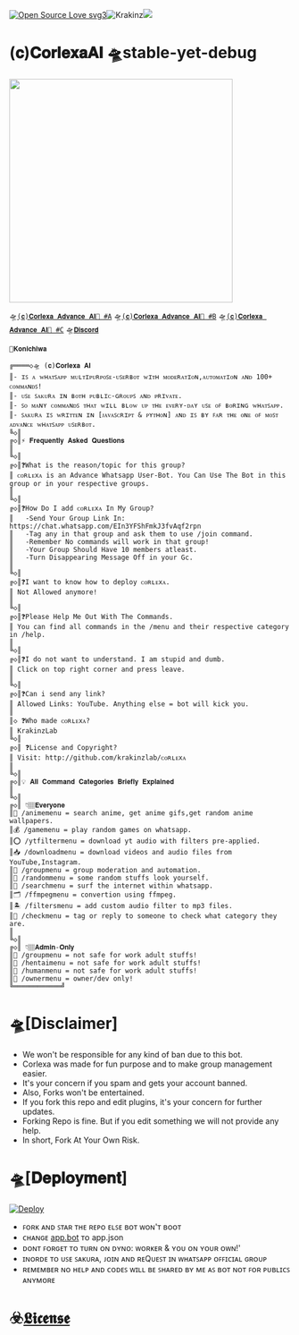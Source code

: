 [![Open Source Love svg3](https://badges.frapsoft.com/os/v3/open-source.svg?v=103)](https://github.com/ellerbrock/open-source-badges/)<img align="centre" src="https://img.shields.io/badge/Made%20for-VSCode-1f425f.svg" alt="Krakinz"/><img align="centre" src="https://img.shields.io/badge/Maintained%3F-yes-green.svg"/>

# (𝐜)𝐂𝐨𝐫𝐥𝐞𝐱𝐚𝐀𝐈 🛸stable-yet-debug

<img align="centre"  height="400" src="https://github.com/Krakinz/Corlexa/blob/KrakinzLab/%E1%B4%84%E1%B4%8F%CA%80%CA%9F%E1%B4%87x%E1%B4%80%E2%98%A3%EF%B8%8FReactor/%F0%9D%96%88%F0%9D%96%94%F0%9D%96%97%F0%9D%96%91%F0%9D%96%8A%F0%9D%96%9D%F0%9D%96%86.png">

🛸[`(𝐜)𝐂𝐨𝐫𝐥𝐞𝐱𝐚 𝐀𝐝𝐯𝐚𝐧𝐜𝐞 𝐀𝐈🍾 #A`](https://chat.whatsapp.com/LKN8uVBd8ucHRHofz0jBSd)
🛸[`(𝐜)𝐂𝐨𝐫𝐥𝐞𝐱𝐚 𝐀𝐝𝐯𝐚𝐧𝐜𝐞 𝐀𝐈🍾 #B`](https://chat.whatsapp.com/HKO5WLEZxMe3xWCyiv6vBu)
🛸[`(𝐜)𝐂𝐨𝐫𝐥𝐞𝐱𝐚 𝐀𝐝𝐯𝐚𝐧𝐜𝐞 𝐀𝐈🍾 #C`](https://chat.whatsapp.com/EIn3YFShFmkJ3fvAqf2rpn)
🛸[`𝐃𝐢𝐬𝐜𝐨𝐫𝐝`](https://discord.gg/xcFN6NDHEV)

```
🦋𝐊𝐨𝐧𝐢𝐜𝐡𝐢𝐰𝐚

╔════◇🛸 (𝐜)𝐂𝐨𝐫𝐥𝐞𝐱𝐚 𝐀𝐈
║- ɪꜱ ᴀ ᴡʜᴀᴛꜱᴀᴘᴘ ᴍᴜʟᴛɪᴘᴜʀᴘᴏꜱᴇ-ᴜꜱᴇʀʙᴏᴛ ᴡɪᴛʜ ᴍᴏᴅᴇʀᴀᴛɪᴏɴ,ᴀᴜᴛᴏᴍᴀᴛɪᴏɴ ᴀɴᴅ 100+ ᴄᴏᴍᴍᴀɴᴅꜱ!
║- ᴜꜱᴇ ꜱᴀᴋᴜʀᴀ ɪɴ ʙᴏᴛʜ ᴘᴜʙʟɪᴄ-ɢʀᴏᴜᴘꜱ ᴀɴᴅ ᴘʀɪᴠᴀᴛᴇ.
║- ꜱᴏ ᴍᴀɴʏ ᴄᴏᴍᴍᴀɴᴅꜱ ᴛʜᴀᴛ ᴡɪʟʟ ʙʟᴏᴡ ᴜᴘ ᴛʜᴇ ᴇᴠᴇʀʏ-ᴅᴀʏ ᴜꜱᴇ ᴏꜰ ʙᴏʀɪɴɢ ᴡʜᴀᴛꜱᴀᴘᴘ.
║- ꜱᴀᴋᴜʀᴀ ɪꜱ ᴡʀɪᴛᴛᴇɴ ɪɴ [ᴊᴀᴠᴀꜱᴄʀɪᴘᴛ & ᴘʏᴛʜᴏɴ] ᴀɴᴅ ɪꜱ ʙʏ ꜰᴀʀ ᴛʜᴇ ᴏɴᴇ ᴏꜰ ᴍᴏꜱᴛ ᴀᴅᴠᴀɴᴄᴇ ᴡʜᴀᴛꜱᴀᴘᴘ ᴜꜱᴇʀʙᴏᴛ.
╚◇║
╔◇║⚡ 𝐅𝐫𝐞𝐪𝐮𝐞𝐧𝐭𝐥𝐲 𝐀𝐬𝐤𝐞𝐝 𝐐𝐮𝐞𝐬𝐭𝐢𝐨𝐧𝐬
║
╚◇║
╔◇║❓What is the reason/topic for this group?
║ ᴄᴏʀʟᴇxᴀ is an Advance Whatsapp User-Bot. You Can Use The Bot in this group or in your respective groups.
║
╚◇║
╔◇║❓How Do I add ᴄᴏʀʟᴇxᴀ In My Group?
║   -Send Your Group Link In: https://chat.whatsapp.com/EIn3YFShFmkJ3fvAqf2rpn
║   -Tag any in that group and ask them to use /join command.
║   -Remember No commands will work in that group!
║   -Your Group Should Have 10 members atleast.
║   -Turn Disappearing Message Off in your Gc.
║
╚◇║
╔◇║❓I want to know how to deploy ᴄᴏʀʟᴇxᴀ.
║ Not Allowed anymore!
║
╚◇║
╔◇║❓Please Help Me Out With The Commands.
║ You can find all commands in the /menu and their respective category in /help.
║
╚◇║
╔◇║❓I do not want to understand. I am stupid and dumb.
║ Click on top right corner and press leave.
║
╚◇║
╔◇║❓Can i send any link?
║ Allowed Links: YouTube. Anything else = bot will kick you.
║
║◇ ❓Who made ᴄᴏʀʟᴇxᴀ?
║ KrakinzLab
╚◇║
╔◇║ ❓License and Copyright?
║ Visit: http://github.com/krakinzlab/ᴄᴏʀʟᴇxᴀ
║
╚◇║
╔◇║💡 𝐀𝐥𝐥 𝐂𝐨𝐦𝐦𝐚𝐧𝐝 𝐂𝐚𝐭𝐞𝐠𝐨𝐫𝐢𝐞𝐬 𝐁𝐫𝐢𝐞𝐟𝐥𝐲 𝐄𝐱𝐩𝐥𝐚𝐢𝐧𝐞𝐝
║
╚◇║
╔◇║ 👇🏽𝐄𝐯𝐞𝐫𝐲𝐨𝐧𝐞
║🍣 /animemenu = search anime, get anime gifs,get random anime wallpapers.
║💰 /gamemenu = play random games on whatsapp.
║⭕ /ytfiltermenu = download yt audio with filters pre-applied.
║📥 /downloadmenu = download videos and audio files from YouTube,Instagram.
║🔰 /groupmenu = group moderation and automation.
║🦄 /randommenu = some random stuffs look yourself.
║🔎 /searchmenu = surf the internet within whatsapp.
║🗂️ /ffmpegmenu = convertion using ffmpeg.
║🏝️ /filtersmenu = add custom audio filter to mp3 files.
║🎨 /checkmenu = tag or reply to someone to check what category they are.
║
╚◇║
╔◇║ 👇🏽𝐀𝐝𝐦𝐢𝐧-𝐎𝐧𝐥𝐲
║🔰 /groupmenu = not safe for work adult stuffs!
║🍄 /hentaimenu = not safe for work adult stuffs!
║🥃 /humanmenu = not safe for work adult stuffs!
║🐙 /ownermenu = owner/dev only!
╚════════════╝
```

# 🛸[Disclaimer]

- We won't be responsible for any kind of ban due to this bot.
- Corlexa was made for fun purpose and to make group management easier.
- It's your concern if you spam and gets your account banned.
- Also, Forks won't be entertained.
- If you fork this repo and edit plugins, it's your concern for further updates.
- Forking Repo is fine. But if you edit something we will not provide any help.
- In short, Fork At Your Own Risk.

# 🛸[𝐃𝐞𝐩𝐥𝐨𝐲𝐦𝐞𝐧𝐭]

<a href="https://heroku.com/deploy">
  <img src="https://www.herokucdn.com/deploy/button.svg" alt="Deploy">
</a>

- ꜰᴏʀᴋ ᴀɴᴅ ꜱᴛᴀʀ ᴛʜᴇ ʀᴇᴘᴏ ᴇʟꜱᴇ ʙᴏᴛ ᴡᴏɴ'ᴛ ʙᴏᴏᴛ
- ᴄʜᴀɴɢᴇ [app.bot](app.bot) ᴛᴏ app.json
- ᴅᴏɴᴛ ꜰᴏʀɢᴇᴛ ᴛᴏ ᴛᴜʀɴ ᴏɴ ᴅʏɴᴏ: ᴡᴏʀᴋᴇʀ & ʏᴏᴜ ᴏɴ ʏᴏᴜʀ ᴏᴡɴ!'
- ɪɴᴏʀᴅᴇ ᴛᴏ ᴜꜱᴇ ꜱᴀᴋᴜʀᴀ, ᴊᴏɪɴ ᴀɴᴅ ʀᴇQᴜᴇꜱᴛ ɪɴ ᴡʜᴀᴛꜱᴀᴘᴘ ᴏꜰꜰɪᴄɪᴀʟ ɢʀᴏᴜᴘ
- ʀᴇᴍᴇᴍʙᴇʀ ɴᴏ ʜᴇʟᴘ ᴀɴᴅ ᴄᴏᴅᴇꜱ ᴡɪʟʟ ʙᴇ ꜱʜᴀʀᴇᴅ ʙʏ ᴍᴇ ᴀꜱ ʙᴏᴛ ɴᴏᴛ ꜰᴏʀ ᴘᴜʙʟɪᴄꜱ ᴀɴʏᴍᴏʀᴇ

# ☣️[𝕷𝖎𝖈𝖊𝖓𝖘𝖊](LICENSE)

